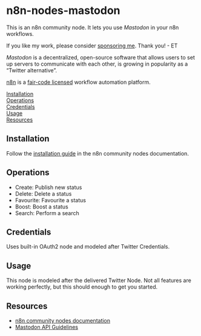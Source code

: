 # n8n-nodes-mastodon

This is an n8n community node. It lets you use _Mastodon_ in your n8n workflows.

If you like my work, please consider [sponsoring me](https://github.com/sponsors/etdofresh). Thank you! - ET

_Mastodon_ is a decentralized, open-source software that allows users to set up servers to communicate with each other, is growing in popularity as a “Twitter alternative”.

[n8n](https://n8n.io/) is a [fair-code licensed](https://docs.n8n.io/reference/license/) workflow automation platform.

[Installation](#installation)  
[Operations](#operations)  
[Credentials](#credentials)  <!-- delete if no auth needed -->  
[Usage](#usage)  <!-- delete if not using this section -->  
[Resources](#resources)  

## Installation

Follow the [installation guide](https://docs.n8n.io/integrations/community-nodes/installation/) in the n8n community nodes documentation.

## Operations

* Create: Publish new status
* Delete: Delete a status
* Favourite: Favourite a status
* Boost: Boost a status
* Search: Perform a search

## Credentials

Uses built-in OAuth2 node and modeled after Twitter Credentials.

## Usage

This node is modeled after the delivered Twitter Node. Not all features are working perfectly, but this should enough to get you started.

## Resources

* [n8n community nodes documentation](https://docs.n8n.io/integrations/community-nodes/)
* [Mastodon API Guidelines](https://docs.joinmastodon.org/api/guidelines/)
